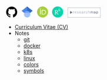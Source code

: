 [<img src="/images/github.png" width="30">](https://github.com/ryoma-otsuka)&nbsp;&nbsp;
[<img src="/images/google_scholar.png" width="30">](https://scholar.google.co.jp/citations?user=TzrgGqEAAAAJ&hl=ja)&nbsp;&nbsp;
[<img src="/images/orcid.png" width="30">](https://orcid.org/0000-0002-5147-1916)&nbsp;&nbsp;
[<img src="/images/researchgate.png" width="30">](https://www.researchgate.net/profile/Ryoma-Otsuka-2)&nbsp;&nbsp;
[<img src="/images/research_map.png" width="90">](https://researchmap.jp/ryoma_otsuka)&nbsp;&nbsp;

- [Curriculum Vitae (CV)](docs/cv_en_jp.pdf)  
- Notes
  - [git](pages/notes/git.md)
  - [docker](pages/notes/docker.md)
  - [k8s](pages/notes/k8s.md)
  - [linux](pages/notes/linux.md)
  - [colors](pages/notes/colors.md) 
  - [symbols](pages/notes/symbols.md) 
